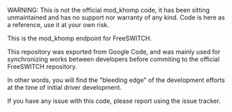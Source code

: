 WARNING: This is not the official mod_khomp code, it has been sitting unmaintained and has no support nor warranty of any kind. Code is here as a reference, use it at your own risk.

This is the mod_khomp endpoint for FreeSWITCH.

This repository was exported from Google Code, and was mainly used for synchronizing works between developers before commiting to the official FreeSWITCH repository.

In other words, you will find the "bleeding edge" of the development efforts at the time of initial driver development.

If you have any issue with this code, please report using the issue tracker.
